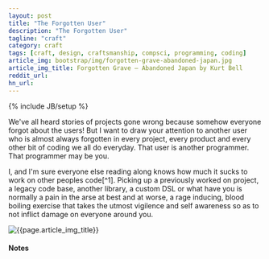 ```yaml
---
layout: post
title: "The Forgotten User"
description: "The Forgotten User"
tagline: "craft"
category: craft
tags: [craft, design, craftsmanship, compsci, programming, coding]
article_img: bootstrap/img/forgotten-grave-abandoned-japan.jpg
article_img_title: Forgotten Grave – Abandoned Japan by Kurt Bell
reddit_url:
hn_url:
---
```

{% include JB/setup %}
<div class="intro">
<div class="intro-txt">

<p>
We've all heard stories of projects gone wrong because somehow everyone forgot about the users! But I want to draw your attention to another user who is almost always forgotten in every project, every product and every other bit of coding we all do everyday. That user is another programmer. That programmer may be you. 
</p>

<p>
I, and I'm sure everyone else reading along knows how much it sucks to work on other peoples code<span class="markdown">[^1]</span>. Picking up a previously worked on project, a legacy code base, another library, a custom DSL or what have you is normally a pain in the arse at best and at worse, a rage inducing, blood boiling exercise that takes the utmost vigilence and self awareness so as to not inflict damage on everyone around you.
</p>
    
</div>
<div class="intro-img-border">
<div class="intro-img-bevel">
<div class="intro-img">
<img class="article-image" title="{{page.article_img_title}}" src="{{ASSET_PATH}}/{{page.article_img}}"/>
</div>
</div>
</div>
</div>





#### Notes
[^1]: Most of the time. Sometimes it's ok, sometimes it's easy, and, sometimes it's a pleasure. It is the pleasurable outcome I'm calling for here!